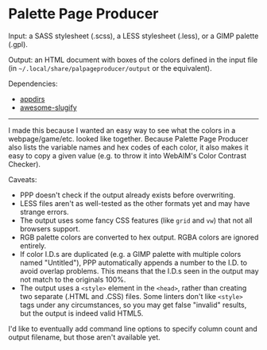 # Palette Page Producer

Input: a SASS stylesheet (.scss), a LESS stylesheet (.less), or a GIMP palette (.gpl).

Output: an HTML document with boxes of the colors defined in the input file (in `~/.local/share/palpageproducer/output` or the equivalent).

Dependencies:

+ [appdirs](https://pypi.org/project/appdirs/)
+ [awesome-slugify](https://pypi.org/project/awesome-slugify/)

----

I made this because I wanted an easy way to see what the colors in a webpage/game/etc. looked like together. Because Palette Page Producer also lists the variable names and hex codes of each color, it also makes it easy to copy a given value (e.g. to throw it into WebAIM's Color Contrast Checker).

Caveats:

+ PPP doesn't check if the output already exists before overwriting.
+ LESS files aren't as well-tested as the other formats yet and may have strange errors.
+ The output uses some fancy CSS features (like `grid` and `vw`) that not all browsers support.
+ RGB palette colors are converted to hex output. RGBA colors are ignored entirely.
+ If color I.D.s are duplicated (e.g. a GIMP palette with multiple colors named "Untitled"), PPP automatically appends a number to the I.D. to avoid overlap problems. This means that the I.D.s seen in the output may not match to the originals 100%.
+ The output uses a `<style>` element in the `<head>`, rather than creating two separate (.HTML and .CSS) files. Some linters don't like `<style>` tags under any circumstances, so you may get false "invalid" results, but the output is indeed valid HTML5.

I'd like to eventually add command line options to specify column count and output filename, but those aren't available yet.